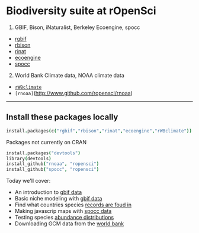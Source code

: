 
# Biodiversity suite at rOpenSci

1. GBIF, Bison, iNaturalist, Berkeley Ecoengine, spocc
* [rgbif](http://www.github.com/ropensci/rgbif)
* [rbison](http://www.github.com/ropensci/rbison)
* [rinat](http://www.github.com/ropensci/rinat)
* [ecoengine](http://www.github.com/ropensci/ecoengine)
* [spocc](http://www.github.com/ropensci/spocc)
2. World Bank Climate data, NOAA climate data
* [`rWBclimate`](http://www.github.com/ropensci/rwbclimate)
* `[rnoaa]`(http://www.github.com/ropensci/rnoaa)

---

## Install these packages locally

```coffee
install.packages(c("rgbif","rbison","rinat","ecoengine","rWBclimate"))
```

Packages not currently on CRAN

```coffee
install.packages("devtools")
library(devtools)
install_github("rnoaa", "ropensci")
install_github("spocc", "ropensci")
```

Today we'll cover:

* An introduction to [gbif data](https://github.com/ropensci/workshops-duke-2014-02/blob/master/02-biodiversity/rgbif_intro.md)
* Basic niche modeling with [gbif data](https://github.com/ropensci/workshops-duke-2014-02/blob/master/02-biodiversity/rgbif_usecase1.md)
* Find what countries species [records are foud in](https://github.com/ropensci/workshops-duke-2014-02/blob/master/02-biodiversity/rgbif_usecase2.md)
* Making javascrip maps with [spocc data](https://github.com/ropensci/workshops-duke-2014-02/blob/master/02-biodiversity/spocc.md)
* Testing species [abundance distributions](https://github.com/ropensci/workshops-duke-2014-02/blob/master/02-biodiversity/rbison_usecase1.md)
* Downloading GCM data from the [world bank](https://github.com/ropensci/workshops-duke-2014-02/blob/master/02-biodiversity/world-bank-climate.md)
